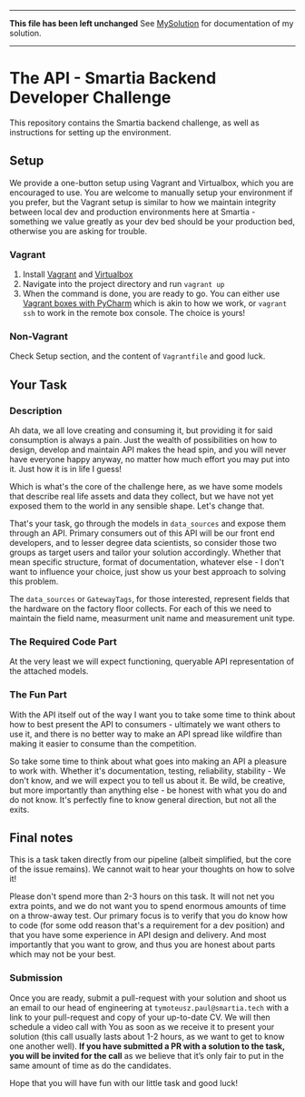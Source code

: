 -----------------------
**This file has been left unchanged** See [MySolution](MySolution.md) for documentation of my solution. 

-----------------------

# The API - Smartia Backend Developer Challenge

This repository contains the Smartia backend challenge, as well as instructions for setting up the environment.

## Setup
We provide a one-button setup using Vagrant and Virtualbox, which you are 
encouraged to use. You are welcome to manually setup your environment if you 
prefer, but the Vagrant setup is similar to how we maintain integrity between 
local dev and production environments here at Smartia - something we value 
greatly as your dev bed should be your production bed, otherwise you are asking 
for trouble. 

### Vagrant
1. Install [Vagrant](https://www.vagrantup.com/) and
   [Virtualbox](https://www.virtualbox.org/wiki/Downloads)
2. Navigate into the project directory and run `vagrant up`
3. When the command is done, you are ready to go. You can either use [Vagrant
   boxes with PyCharm](https://www.jetbrains.com/help/pycharm/vagrant-support.html)
   which is akin to how we work, or `vagrant ssh` to work in the remote box
   console. The choice is yours!

### Non-Vagrant
Check Setup section, and the content of `Vagrantfile` and good luck.

## Your Task

### Description
Ah data, we all love creating and consuming it, but providing it for said
consumption is always a pain. Just the wealth of possibilities on how to design,
develop and maintain API makes the head spin, and you will never have everyone
happy anyway, no matter how much effort you may put into it. Just how it is in
life I guess!

Which is what's the core of the challenge here, as we have some models that 
describe real life assets and data they collect, but we have not yet exposed
them to the world in any sensible shape. Let's change that.

That's your task, go through the models in `data_sources` and expose them
through an API. Primary consumers out of this API will be our front end
developers, and to lesser degree data scientists, so consider those two groups
as target users and tailor your solution accordingly. Whether that mean
specific structure, format of documentation, whatever else - I don't want to
influence your choice, just show us your best approach to solving this problem.

The `data_sources` or `GatewayTags`, for those interested, represent fields that 
the hardware on the factory floor collects. For each of this we need to maintain
the field name, measurment unit name and measurement unit type.

### The Required Code Part
At the very least we will expect functioning, queryable API representation of
the attached models. 

### The Fun Part
With the API itself out of the way I want you to take some time to think about
how to best present the API to consumers - ultimately we want others to use it,
and there is no better way to make an API spread like wildfire than making it
easier to consume than the competition.

So take some time to think about what goes into making an API a pleasure to work
with. Whether it's documentation, testing, reliability, stability - We don't 
know, and we will expect you to tell us about it. Be wild, be creative, but 
more importantly than anything else - be honest with what you do and do not know. 
It's perfectly fine to know general direction, but not all the exits.

## Final notes
This is a task taken directly from our pipeline (albeit
simplified, but the core of the issue remains). We cannot wait to hear your
thoughts on how to solve it!

Please don't spend more than 2-3 hours on this task. It will not net you extra 
points, and we do not want you to spend enormous amounts of time on a throw-away 
test. Our primary focus is to verify that you do know how to code (for some
odd reason that's a requirement for a dev position) and that you have some 
experience in API design and delivery. And most importantly that you want to
grow, and thus you are honest about parts which may not be your best.

### Submission
Once you are ready, submit a pull-request with your solution and shoot us an 
email to our head of engineering at `tymoteusz.paul@smartia.tech` with a link 
to your pull-request and copy of your up-to-date CV. We will then schedule a 
video call with You as soon as we receive it to present your solution 
(this call usually lasts about 1-2 hours, as we want to get to know one
another well). **If you have submitted a PR with a solution to the task, you will be
invited for the call** as we believe that it’s only fair to put in the same amount of
time as do the candidates.

Hope that you will have fun with our little task and good luck!


